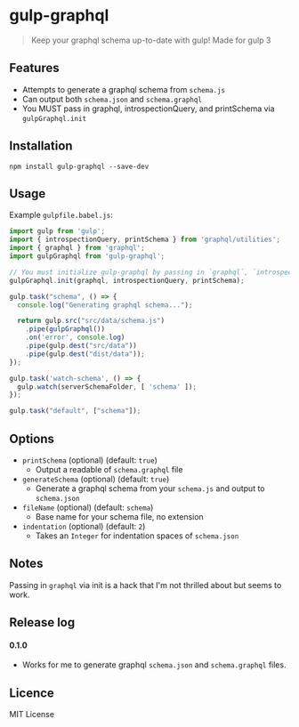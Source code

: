 # gulp-graphql
> Keep your graphql schema up-to-date with gulp!
> Made for gulp 3

## Features
* Attempts to generate a graphql schema from `schema.js`
* Can output both `schema.json` and `schema.graphql`
* You MUST pass in graphql, introspectionQuery, and printSchema via `gulpGraphql.init`

## Installation
```shell
npm install gulp-graphql --save-dev
```
## Usage
Example `gulpfile.babel.js`:
```javascript
import gulp from 'gulp';
import { introspectionQuery, printSchema } from 'graphql/utilities';
import { graphql } from 'graphql';
import gulpGraphql from 'gulp-graphql';

// You must initialize gulp-graphql by passing in `graphql`, `introspectionQuery`, and `printSchema`
gulpGraphql.init(graphql, introspectionQuery, printSchema);

gulp.task("schema", () => {
  console.log("Generating graphql schema...");

  return gulp.src("src/data/schema.js")
    .pipe(gulpGraphql())
    .on('error', console.log)
    .pipe(gulp.dest("src/data"))
    .pipe(gulp.dest("dist/data"));
});

gulp.task('watch-schema', () => {
  gulp.watch(serverSchemaFolder, [ 'schema' ]);
});

gulp.task("default", ["schema"]);

```

## Options
* `printSchema` (optional) (default: `true`)
	* Output a readable of `schema.graphql` file
* `generateSchema` (optional) (default: `true`)
	* Generate a graphql schema from your `schema.js` and output to `schema.json`
* `fileName` (optional) (default: `schema`)
	* Base name for your schema file, no extension
* `indentation` (optional) (default: `2`)
	* Takes an `Integer` for indentation spaces of `schema.json`

## Notes
Passing in `graphql` via init is a hack that I'm not thrilled about but seems to work.

## Release log
#### 0.1.0
* Works for me to generate graphql `schema.json` and `schema.graphql` files.

## Licence
MIT License
